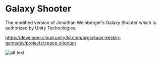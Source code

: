 # Galaxy Shooter
The modified version of Jonathan Weinberger's Galaxy Shooter which is authorized by Unity Technologies.

https://developer.cloud.unity3d.com/orgs/kaan-keskin-gamedev/projects/space-shooter/

![alt text](https://github.com/kaan-keskin/galaxy-shooter/blob/master/galaxy-shooter.gif)

